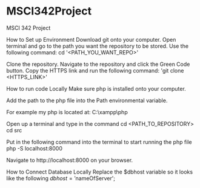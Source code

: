 # MSCI342Project
MSCI 342 Project 

How to Set up Environment
Download git onto your computer.
Open terminal and go to the path you want the repository to be stored. Use the following command:
cd '<PATH_YOU_WANT_REPO>'

Clone the repository. Navigate to the repository and click the Green Code button. Copy the HTTPS link and run the following command:
'git clone <HTTPS_LINK>'

How to run code Locally
Make sure php is installed onto your computer.

Add the path to the php file into the Path environmental variable.

For example my php is located at: C:\xampp\php

Open up a terminal and type in the command
cd <PATH_TO_REPOSITORY>
cd src

Put in the following command into the terminal to start running the php file
php -S localhost:8000

Navigate to http://localhost:8000 on your browser.

How to Connect Database Locally
Replace the $dbhost variable so it looks like the following $dbhost = '$nameOfServer';
